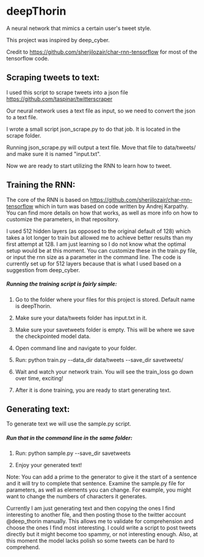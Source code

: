 # deepThorin
A neural network that mimics a certain user's tweet style.

This project was inspired by deep_cyber.

Credit to https://github.com/sherjilozair/char-rnn-tensorflow for most of the tensorflow code.

## Scraping tweets to text:

I used this script to scrape tweets into a json file https://github.com/taspinar/twitterscraper

Our neural network uses a text file as input, so we need to convert the json to a text file.

I wrote a small script json_scrape.py to do that job. It is located in the scrape folder.

Running json_scrape.py will output a text file. Move that file to data/tweets/ and make sure it is named "input.txt".

Now we are ready to start utilizing the RNN to learn how to tweet.

## Training the RNN:

The core of the RNN is based on https://github.com/sherjilozair/char-rnn-tensorflow which in turn was based on code written by Andrej Karpathy. You can find more details on how that works, as well as more info on how to customize the parameters, in that repository.

I used 512 hidden layers (as opposed to the original default of 128) which takes a lot longer to train but allowed me to achieve better results than my first attempt at 128. I am just learning so I do not know what the optimal setup would be at this moment. You can customize these in the train.py file, or input the rnn size as a parameter in the command line. The code is currently set up for 512 layers because that is what I used based on a suggestion from deep_cyber.

##### Running the training script is fairly simple:

1) Go to the folder where your files for this project is stored. Default name is deepThorin.

2) Make sure your data/tweets folder has input.txt in it.

3) Make sure your savetweets folder is empty. This will be where we save the checkpointed model data.

4) Open command line and navigate to your folder.

5) Run: python train.py --data_dir data/tweets --save_dir savetweets/

6) Wait and watch your network train. You will see the train_loss go down over time, exciting!

7) After it is done training, you are ready to start generating text.

## Generating text:

To generate text we will use the sample.py script.

##### Run that in the command line in the same folder:

1) Run: python sample.py --save_dir savetweets

2) Enjoy your generated text!

Note: You can add a prime to the generator to give it the start of a sentence and it will try to complete that sentence. Examine the sample.py file for parameters, as well as elements you can change. For example, you might want to change the numbers of characters it generates.


Currently I am just generating text and then copying the ones I find interesting to another file, and then posting those to the twitter account @deep_thorin manually. This allows me to validate for comprehension and choose the ones I find most interesting. I could write a script to post tweets directly but it might become too spammy, or not interesting enough. Also, at this moment the model lacks polish so some tweets can be hard to comprehend.







